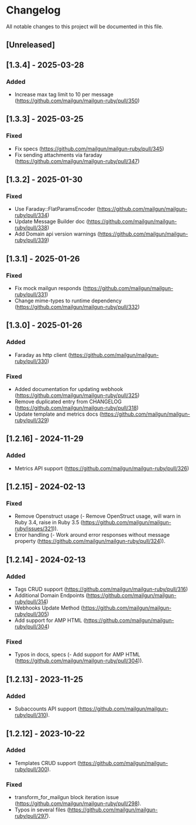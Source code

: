 # Changelog

All notable changes to this project will be documented in this file.

## [Unreleased]

## [1.3.4] - 2025-03-28

### Added

- Increase max tag limit to 10 per message (https://github.com/mailgun/mailgun-ruby/pull/350)

## [1.3.3] - 2025-03-25

### Fixed

- Fix specs (https://github.com/mailgun/mailgun-ruby/pull/345)
- Fix sending attachments via faraday (https://github.com/mailgun/mailgun-ruby/pull/347)

## [1.3.2] - 2025-01-30

### Fixed

- Use Faraday::FlatParamsEncoder (https://github.com/mailgun/mailgun-ruby/pull/334)
- Update Message Builder doc (https://github.com/mailgun/mailgun-ruby/pull/338)
- Add Domain api version warnings (https://github.com/mailgun/mailgun-ruby/pull/339)

## [1.3.1] - 2025-01-26

### Fixed

- Fix mock mailgun responds (https://github.com/mailgun/mailgun-ruby/pull/331)
- Change mime-types to runtime dependency (https://github.com/mailgun/mailgun-ruby/pull/332)

## [1.3.0] - 2025-01-26

### Added

- Faraday as http client (https://github.com/mailgun/mailgun-ruby/pull/330)

### Fixed

- Added documentation for updating webhook (https://github.com/mailgun/mailgun-ruby/pull/325)
- Remove duplicated entry from CHANGELOG (https://github.com/mailgun/mailgun-ruby/pull/318)
- Update template and metrics docs (https://github.com/mailgun/mailgun-ruby/pull/329)

## [1.2.16] - 2024-11-29

### Added

- Metrics API support (https://github.com/mailgun/mailgun-ruby/pull/326)

## [1.2.15] - 2024-02-13

### Fixed

- Remove Openstruct usage (- Remove OpenStruct usage, will warn in Ruby 3.4, raise in Ruby 3.5 (https://github.com/mailgun/mailgun-ruby/issues/321)).
- Error handling (- Work around error responses without message property (https://github.com/mailgun/mailgun-ruby/pull/324)).

## [1.2.14] - 2024-02-13

### Added

- Tags CRUD support (https://github.com/mailgun/mailgun-ruby/pull/316)
- Additional Domain Endpoints (https://github.com/mailgun/mailgun-ruby/pull/314)
- Webhooks Update Method (https://github.com/mailgun/mailgun-ruby/pull/305)
- Add support for AMP HTML (https://github.com/mailgun/mailgun-ruby/pull/304)

### Fixed

- Typos in docs, specs (- Add support for AMP HTML (https://github.com/mailgun/mailgun-ruby/pull/304)).

## [1.2.13] - 2023-11-25

### Added

- Subaccounts API support (https://github.com/mailgun/mailgun-ruby/pull/310).

## [1.2.12] - 2023-10-22

### Added

- Templates CRUD support (https://github.com/mailgun/mailgun-ruby/pull/300).

### Fixed

- transform_for_mailgun block iteration issue (https://github.com/mailgun/mailgun-ruby/pull/298).
- Typos in several files (https://github.com/mailgun/mailgun-ruby/pull/297).
